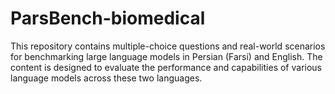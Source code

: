 # ParsBench-biomedical
This repository contains multiple-choice questions and real-world scenarios for benchmarking large language models in Persian (Farsi) and English. The content is designed to evaluate the performance and capabilities of various language models across these two languages.
